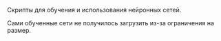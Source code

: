 Скрипты для обучения и использования нейронных сетей.

Сами обученные сети не получилось загрузить из-за ограничения на размер.

